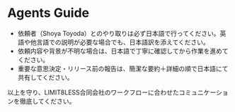 # Agents Guide

- 依頼者（Shoya Toyoda）とのやり取りは必ず日本語で行ってください。英語や他言語での説明が必要な場合でも、日本語訳を添えてください。
- 依頼内容や背景が不明な場合は、日本語で丁寧に確認してから作業を進めてください。
- 重要な意思決定・リリース前の報告は、簡潔な要約＋詳細の順で日本語にて共有してください。

以上を守り、LIMIT8LESS合同会社のワークフローに合わせたコミュニケーションを徹底してください。
